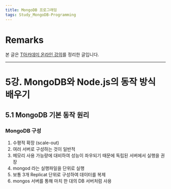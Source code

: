 ```yaml
---
title: MongoDB 프로그래밍
tags: Study_MongoDB-Programming
---
```


# Remarks
본 글은 [T아카데미 온라인 강의](https://www.youtube.com/playlist?list=PL9mhQYIlKEheyXIEL8RQts4zV_uMwdWFj)를 정리한 글입니다.

<!--more-->

---

# 5강. MongoDB와 Node.js의 동작 방식 배우기
## 5.1 MongoDB 기본 동작 원리
### MongoDB 구성
1. 수평적 확장 (scale-out)
2. 여러 서버로 구성하는 것이 일반적
3. 메모리 사용 가능량에 대비하여 성능이 좌우되기 때문에 독립된 서버에서 실행을 권장
4. mongod 라는 실행파일을 단위로 실행
5. 보통 3개 Replicat 단위로 구성하여 데이터를 복제
6. mongos 서버를 통해 마치 한 대의 DB 서버처럼 사용

